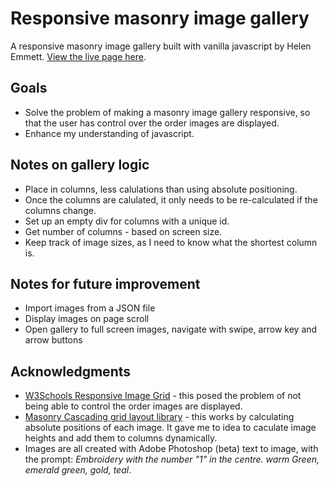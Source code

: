 # Responsive masonry image gallery
A responsive masonry image gallery built with vanilla javascript by Helen Emmett. [View the live page here](https://helenemmett.github.io/helen-masonry-image-gallery/).

## Goals

- Solve the problem of making a masonry image gallery responsive, so that the user has control over the order images are displayed.
- Enhance my understanding of javascript.

## Notes on gallery logic

- Place in columns, less calulations than using absolute positioning.
- Once the columns are calulated, it only needs to be re-calculated if the columns change.
- Set up an empty div for columns with a unique id.
- Get number of columns - based on screen size.
- Keep track of image sizes, as I need to know what the shortest column is.


## Notes for future improvement

- Import images from a JSON file
- Display images on page scroll
- Open gallery to full screen images, navigate with swipe, arrow key and arrow buttons

## Acknowledgments

- [W3Schools Responsive Image Grid](https://www.w3schools.com/howto/howto_css_image_grid_responsive.asp) - this posed the problem of not being able to control the order images are displayed.
- [Masonry Cascading grid layout library](https://masonry.desandro.com/) - this works by calculating absolute positions of each image. It gave me to idea to caculate image heights and add them to columns dynamically.
- Images are all created with Adobe Photoshop (beta) text to image, with the prompt: *Embroidery with the number "1" in the centre. warm Green, emerald green, gold, teal*.
